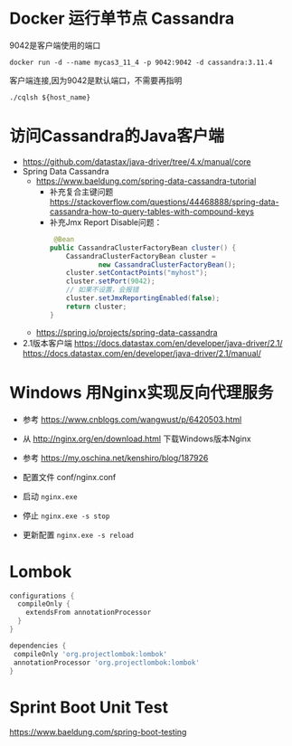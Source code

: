 # Docker 运行单节点 Cassandra
9042是客户端使用的端口
```shell
docker run -d --name mycas3_11_4 -p 9042:9042 -d cassandra:3.11.4
```

客户端连接,因为9042是默认端口，不需要再指明
```shell
./cqlsh ${host_name}
```

# 访问Cassandra的Java客户端
* https://github.com/datastax/java-driver/tree/4.x/manual/core
* Spring Data Cassandra 
  * https://www.baeldung.com/spring-data-cassandra-tutorial
    * 补充复合主键问题 https://stackoverflow.com/questions/44468888/spring-data-cassandra-how-to-query-tables-with-compound-keys
    * 补充Jmx Report Disable问题： 
        ```java
         @Bean
        public CassandraClusterFactoryBean cluster() {
            CassandraClusterFactoryBean cluster =
                    new CassandraClusterFactoryBean();
            cluster.setContactPoints("myhost");
            cluster.setPort(9042);
            // 如果不设置，会报错
            cluster.setJmxReportingEnabled(false);
            return cluster;
        }
        ```
  * https://spring.io/projects/spring-data-cassandra
* 2.1版本客户端 https://docs.datastax.com/en/developer/java-driver/2.1/  
https://docs.datastax.com/en/developer/java-driver/2.1/manual/

# Windows 用Nginx实现反向代理服务
* 参考 https://www.cnblogs.com/wangwust/p/6420503.html
* 从 http://nginx.org/en/download.html 下载Windows版本Nginx

* 参考 https://my.oschina.net/kenshiro/blog/187926
* 配置文件 conf/nginx.conf
* 启动 ```nginx.exe```
* 停止 ```nginx.exe -s stop```
* 更新配置 ```nginx.exe -s reload```

# Lombok
```groovy
configurations {
  compileOnly {
    extendsFrom annotationProcessor
  }
}

dependencies {
 compileOnly 'org.projectlombok:lombok'
 annotationProcessor 'org.projectlombok:lombok'
}

```

# Sprint Boot Unit Test
https://www.baeldung.com/spring-boot-testing

